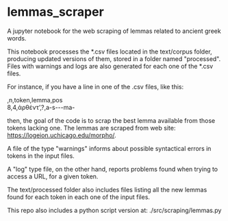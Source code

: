 # lemmas_scraper
A jupyter notebook for the web scraping of lemmas related to ancient greek words.

This notebook processes the *.csv files located in the text/corpus folder, 
producing updated versions of them, stored in a folder named
"processed". Files with warnings and logs are also generated for
each one of the *.csv files.

For instance, if you have a line in one of the .csv files, like this:

,n,token,lemma,pos                                                                                          
8,4,ἀρθέντʼ,?,a-s---ma-

then, the goal of the code is to scrap the best lemma available from those 
tokens lacking one. The lemmas are scraped from web site:
https://logeion.uchicago.edu/morpho/.

A file of the type "warnings" informs about possible syntactical errors
in tokens in the input files.

A "log" type file, on the other hand, reports problems found when trying
to access a URL, for a given token.

The text/processed folder also includes files listing all the new lemmas
found for each token in each one of the input files.

This repo also includes a python script version at: ./src/scraping/lemmas.py

